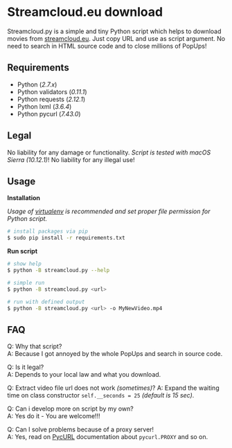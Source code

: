 # Streamcloud.eu download

Streamcloud.py is a simple and tiny Python script which helps to download movies from [streamcloud.eu](http://streamcloud.eu). Just copy URL and use as script argument. No need to search in HTML source code and to close millions of PopUps!

## Requirements

- Python (*2.7.x*)
- Python validators (*0.11.1*)
- Python requests (*2.12.1*)
- Python lxml (*3.6.4*)
- Python pycurl (*7.43.0*)

## Legal

No liability for any damage or functionality. *Script is tested with macOS Sierra (10.12.1)*! No liability for any illegal use!

## Usage

**Installation**

*Usage of [virtualenv](https://virtualenv.pypa.io/) is recommended and set proper file permission for Python script.*

```bash
# install packages via pip
$ sudo pip install -r requirements.txt
```

**Run script**

```bash
# show help
$ python -B streamcloud.py --help

# simple run
$ python -B streamcloud.py <url>

# run with defined output
$ python -B streamcloud.py <url> -o MyNewVideo.mp4
```

## FAQ

Q: Why that script?  
A: Because I got annoyed by the whole PopUps and search in source code.


Q: Is it legal?  
A: Depends to your local law and what you download.


Q: Extract video file url does not work *(sometimes)*?
A: Expand the waiting time on class constructor ```self.__seconds = 25``` *(default is 15 sec)*.


Q: Can i develop more on script by my own?  
A: Yes do it - You are welcome!!!


Q: Can I solve problems because of a proxy server!  
A: Yes, read on [PycURL](pycurl.io) documentation about ```pycurl.PROXY``` and so on.
